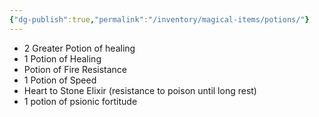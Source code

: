 ```yaml
---
{"dg-publish":true,"permalink":"/inventory/magical-items/potions/"}
---
```



- 2 Greater Potion of healing 
- 1 Potion of Healing
- Potion of Fire Resistance 
- 1 Potion of Speed
- Heart to Stone Elixir (resistance to poison until long rest)
- 1 potion of psionic fortitude